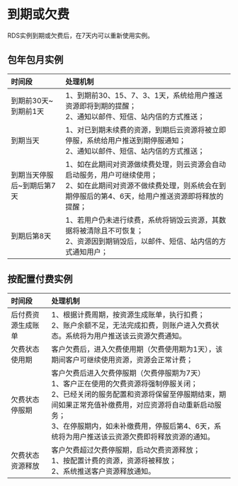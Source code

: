 # 到期或欠费

RDS实例到期或欠费后，在7天内可以重新使用实例。

## 包年包月实例

| 时间段                     | 处理机制                                                     |
| :------------------------- | :----------------------------------------------------------- |
| 到期前30天~到期前1天       | 1、到期前30、15、7、3、1天，系统给用户推送资源即将到期的提醒； <br>    2、通知以邮件、短信、站内信的方式推送； |
| 到期当天                   | 1、对已到期未续费的资源，到期后云资源将被立即停服，系统给用户推送到期停服通知；<br>2、通知以邮件、短信、站内信的方式推送； |
| 到期当天停服后~到期后第7天 | 1、如在此期间对资源做续费处理，则云资源会自动启动服务，用户可继续使用；<br>2、如在此期间对资源不做续费处理，则系统会在到期停服后的第4、6天，给用户推送资源即将释放的提醒； |
| 到期后第8天                | 1、若用户仍未进行续费，系统将销毁云资源，其数据将被清除且不可恢复；<br>2、资源因到期销毁后，以邮件、短信、站内信的方式通知用户； |

## 按配置付费实例



| 时间段             | 处理机制                                                     |
| :------------------ | :------------------------------------------------------------ |
| 后付费资源生成账单 | 1、根据计费周期，按资源生成账单，执行扣费； <br>    2、账户余额不足，无法完成扣费，则账户进入欠费状态。系统将为用户推送该云资源欠费通知。 |
| 欠费状态使用期     | 客户欠费后，进入欠费使用期（欠费使用期为1天），该期间客户可继续使用资源，资源会正常计费； |
| 欠费状态停服期     | 客户欠费后进入欠费停服期（欠费停服期为7天）<br>1、客户正在使用的欠费资源将强制停服关闭；<br>2、已经关闭的服务配置和资源将保留至停服期结束，期间如果正常充值补缴费用，对应资源将自动重新启动服务；<br>3、在停服期内，如未补缴费用，停服后第4、6天，系统将为用户推送该云资源欠费即将释放资源的通知。 |
| 欠费状态资源释放   | 客户欠费超过欠费停服期，启动欠费资源释放；<br>1、按配置计费的资源，资源将被释放；<br>2、系统推送客户资源释放通知。 |
